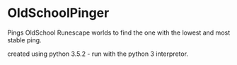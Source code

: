 # OldSchoolPinger
Pings OldSchool Runescape worlds to find the one with the lowest and most stable ping.

created using python 3.5.2 - run with the python 3 interpretor.
